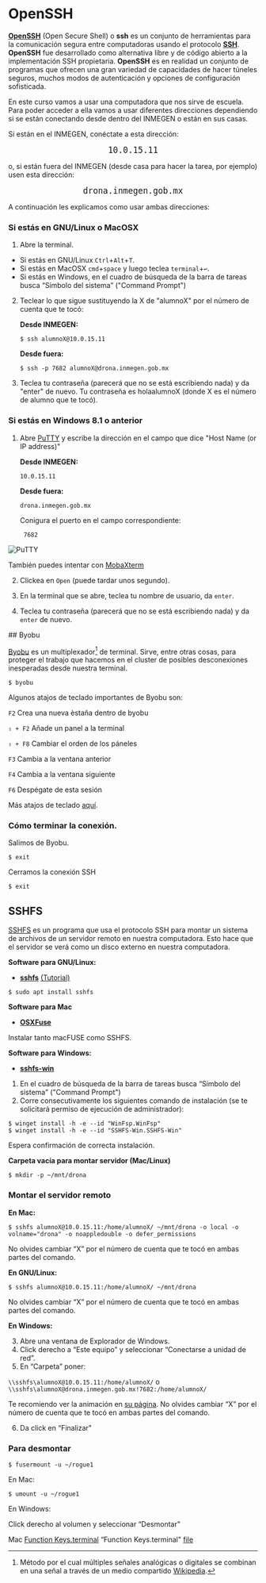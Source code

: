 # OpenSSH


[**OpenSSH**](https://www.openssh.com/) (Open Secure Shell) o **ssh** es un conjunto de herramientas para la comunicación segura entre computadoras usando el protocolo [**SSH**](https://www.ssh.com/ssh/protocol/). **OpenSSH** fue desarrollado como alternativa libre y de código abierto a la implementación SSH propietaria.
**OpenSSH** es en realidad un conjunto de programas que ofrecen una gran variedad de capacidades de hacer túneles seguros, muchos modos de autenticación y opciones de configuración sofisticada.

En este curso vamos a usar una computadora que nos sirve de escuela. Para poder acceder a ella vamos a usar diferentes direcciones dependiendo si se están conectando desde dentro del INMEGEN o están en sus casas.

Si están en el INMEGEN, conéctate a esta dirección:

<p align="center"> 
<big><tt>10.0.15.11</tt></big>
</p>

o, si están fuera del INMEGEN (desde casa para hacer la tarea, por ejemplo) usen esta dirección:

<p align="center"> 
<big><tt>drona.inmegen.gob.mx</tt></big>
</p>

A continuación les explicamos como usar ambas direcciones:


### Si estás en GNU/Linux o MacOSX

 
1. Abre la terminal. 
  - Si estás en GNU/Linux `Ctrl`+`Alt`+`T`. 
  - Si estás en MacOSX `cmd`+`space` y luego teclea `terminal`+`↩︎`.
  - Si estás en Windows, en el cuadro de búsqueda de la barra de tareas busca “Símbolo del sistema” ("Command Prompt")

2. Teclear lo que sigue sustituyendo la X de "alumnoX" por el número de cuenta que te tocó:

	**Desde INMEGEN:**

	```
	$ ssh alumnoX@10.0.15.11
	```

	**Desde fuera:**

	```
	$ ssh -p 7682 alumnoX@drona.inmegen.gob.mx
	```


3. Teclea tu contraseña (parecerá que no se está escribiendo nada) y da "enter" de nuevo. Tu contraseña es holaalumnoX (donde X es el número de alumno que te tocó).
 

### Si estás en Windows 8.1 o anterior


1. Abre [PuTTY](https://www.chiark.greenend.org.uk/~sgtatham/putty/latest.html) y escribe la dirección en el campo que dice "Host Name (or IP address)"

	**Desde INMEGEN:**

	```
	10.0.15.11
	```

	**Desde fuera:**

	```
	drona.inmegen.gob.mx
	```
	Conigura el puerto en el campo correspondiente:

   ```
	7682
	```




![PuTTY](../imagenes/putty.jpg)

También puedes intentar con [MobaXterm](https://mobaxterm.mobatek.net/)

2. Clickea en `Open` (puede tardar unos segundo).

3. En la terminal que se abre, teclea tu nombre de usuario, da `enter`. 

4. Teclea tu contraseña (parecerá que no se está escribiendo nada) y da `enter` de nuevo.





## Byobu

[Byobu](http://byobu.co/) es un multiplexador[^1] de terminal. Sirve, entre otras cosas, para proteger el trabajo que hacemos en el cluster de posibles desconexiones inesperadas desde nuestra terminal. 

[^1]: Método por el cual múltiples señales analógicas o digitales se combinan en una señal a través de un medio compartido [Wikipedia](https://es.wikipedia.org/wiki/Multiplexaci%C3%B3n).

```
$ byobu
```


Algunos atajos de teclado importantes de Byobu son:

`F2` Crea una nueva èstaña dentro de byobu

`⇪ + F2` Añade un panel a la terminal 

`⇪ + F8` Cambiar el orden de los páneles 

`F3` Cambia a la ventana anterior

`F4` Cambia a la ventana siguiente

`F6` Despégate de esta sesión 

Más atajos de teclado [aquí](http://byobu.co/documentation.html).


### Cómo terminar la conexión.

Salimos de Byobu.

```
$ exit
```

Cerramos la conexión SSH

```
$ exit
```



## SSHFS

[SSHFS](https://github.com/libfuse/sshfs) es un programa que usa el protocolo SSH para montar un sistema de archivos de un servidor remoto en nuestra computadora. Esto hace que el servidor se verá como un disco externo en nuestra computadora.


**Software para GNU/Linux:**

+ **[sshfs](http://fuse.sourceforge.net/sshfs.html)**  [(Tutorial)](https://www.digitalocean.com/community/tutorials/how-to-use-sshfs-to-mount-remote-file-systems-over-ssh)

```
$ sudo apt install sshfs
```

**Software para Mac**

+ **[OSXFuse](https://osxfuse.github.io/)**

Instalar tanto macFUSE como SSHFS.

**Software para Windows:**

+ **[sshfs-win](https://github.com/winfsp/sshfs-win)**

1. En el cuadro de búsqueda de la barra de tareas busca “Símbolo del sistema” ("Command Prompt")
2. Corre consecutivamente los siguientes comando de instalación (se te solicitará permiso de ejecución de administrador):

```
$ winget install -h -e --id "WinFsp.WinFsp"
$ winget install -h -e --id "SSHFS-Win.SSHFS-Win"
```
Espera confirmación de correcta instalación.


**Carpeta vacía para montar servidor (Mac/Linux)**


```
$ mkdir -p ~/mnt/drona
```

### Montar el servidor remoto

**En Mac:**

```
$ sshfs alumnoX@10.0.15.11:/home/alumnoX/ ~/mnt/drona -o local -o volname="drona" -o noappledouble -o defer_permissions 
```

No olvides cambiar “X” por el número de cuenta que te tocó en ambas partes del comando.

**En GNU/Linux:**

```
$ sshfs alumnoX@10.0.15.11:/home/alumnoX/ ~/mnt/drona 
```

No olvides cambiar “X” por el número de cuenta que te tocó en ambas partes del comando.

**En Windows:**


3. Abre una ventana de Explorador de Windows.
4. Click derecho a “Este equipo” y seleccionar “Conectarse a unidad de red”.
5. En “Carpeta” poner:

```\\sshfs\alumnoX@10.0.15.11:/home/alumnoX/```
o
```\\sshfs\alumnoX@drona.inmegen.gob.mx!7682:/home/alumnoX/```

Te recomiendo ver la animación en [su página](https://github.com/winfsp/sshfs-win). No olvides cambiar “X” por el número de cuenta que te tocó en ambas partes del comando.

6. Da click en “Finalizar"



### Para desmontar

```
$ fusermount -u ~/rogue1
```

En Mac:

```
$ umount -u ~/rogue1
```

En Windows: 

Click derecho al volumen y seleccionar “Desmontar"


Mac [Function Keys.terminal](https://github.com/google/terminal-app-function-keys/) “Function Keys.terminal" [file](https://raw.githubusercontent.com/google/terminal-app-function-keys/master/Function%20Keys.terminal)
